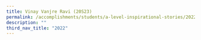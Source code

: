 ```yaml
---
title: Vinay Vanjre Ravi (20S23)
permalink: /accomplishments/students/a-level-inspirational-stories/2022/vinay/
description: ""
third_nav_title: "2022"
---
```



